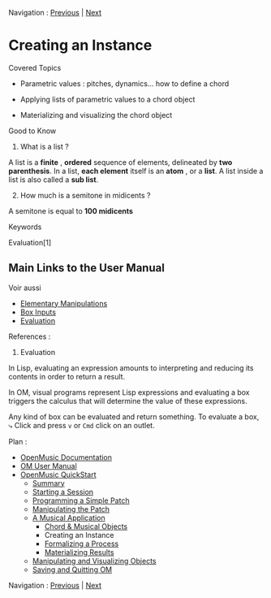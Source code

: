 Navigation : [Previous](4aApplication "page précédente\(Chord &
Musical Objects\)") | [Next](4cApplication "page
suivante\(Formalizing a Process\)")


# Creating an Instance

Covered Topics

  * Parametric values : pitches, dynamics... how to define a chord

  * Applying lists of parametric values to a chord object

  * Materializing and visualizing the chord object

Good to Know

  1. What is a list ?

A list is a **finite** , **ordered** sequence of elements, delineated by **two
parenthesis**. In a list, **each element** itself is an **atom** , or a
**list**. A list inside a list is also called a **sub list**.

  2. How much is a semitone in midicents ?

A semitone is equal to **100 midicents**

Keywords

Evaluation[1]

## Main Links to the User Manual

Voir aussi

  * [Elementary Manipulations](ElementaryManips)
  * [Box Inputs](BoxInputs)
  * [Evaluation](Evaluation)

References :

  1. Evaluation

In Lisp, evaluating an expression amounts to interpreting and reducing its
contents in order to return a result.

In OM, visual programs represent Lisp expressions and evaluating a box
triggers the calculus that will determine the value of these expressions.

Any kind of box can be evaluated and return something. To evaluate a box, ⤷
Click and press `v` or `Cmd` click on an outlet.

Plan :

  * [OpenMusic Documentation](OM-Documentation)
  * [OM User Manual](OM-User-Manual)
  * [OpenMusic QuickStart](QuickStart-Chapters)
    * [Summary](Intro_1)
    * [Starting a Session](1_StartSession)
    * [Programming a Simple Patch](2_progpatch)
    * [Manipulating the Patch](3ManipPatch)
    * [A Musical Application](4_MusicalAp)
      * [Chord & Musical Objects](4aApplication)
      * Creating an Instance
      * [Formalizing a Process](4cApplication)
      * [Materializing Results](4dApplication)
    * [Manipulating and Visualizing Objects](5_CompletEdition)
    * [Saving and Quitting OM](6_Quit)

Navigation : [Previous](4aApplication "page précédente\(Chord &
Musical Objects\)") | [Next](4cApplication "page
suivante\(Formalizing a Process\)")

